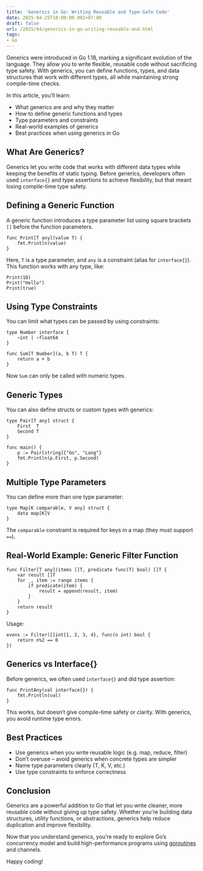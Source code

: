 ```yaml
---
title: 'Generics in Go: Writing Reusable and Type-Safe Code'
date: 2025-04-25T10:00:00.002+07:00
draft: false
url: /2025/04/generics-in-go-writing-reusable-and.html
tags: 
- Go
---
```


Generics were introduced in Go 1.18, marking a significant evolution of the language. They allow you to write flexible, reusable code without sacrificing type safety. With generics, you can define functions, types, and data structures that work with different types, all while maintaining strong compile-time checks.

In this article, you’ll learn:

*   What generics are and why they matter
*   How to define generic functions and types
*   Type parameters and constraints
*   Real-world examples of generics
*   Best practices when using generics in Go

What Are Generics?
------------------

Generics let you write code that works with different data types while keeping the benefits of static typing. Before generics, developers often used `interface{}` and type assertions to achieve flexibility, but that meant losing compile-time type safety.

Defining a Generic Function
---------------------------

A generic function introduces a type parameter list using square brackets `[]` before the function parameters.

```
func Print[T any](value T) {
    fmt.Println(value)
} 
```

Here, `T` is a type parameter, and `any` is a constraint (alias for `interface{}`). This function works with any type, like:

```
Print(10)
Print("Hello")
Print(true) 
```

Using Type Constraints
----------------------

You can limit what types can be passed by using constraints:

```
type Number interface {
    ~int | ~float64
}

func Sum[T Number](a, b T) T {
    return a + b
} 
```

Now `Sum` can only be called with numeric types.

Generic Types
-------------

You can also define structs or custom types with generics:

```
type Pair[T any] struct {
    First  T
    Second T
}

func main() {
    p := Pair[string]{"Go", "Lang"}
    fmt.Println(p.First, p.Second)
} 
```

Multiple Type Parameters
------------------------

You can define more than one type parameter:

```
type Map[K comparable, V any] struct {
    data map[K]V
} 
```

The `comparable` constraint is required for keys in a map (they must support `==`).

Real-World Example: Generic Filter Function
-------------------------------------------

```
func Filter[T any](items []T, predicate func(T) bool) []T {
    var result []T
    for _, item := range items {
        if predicate(item) {
            result = append(result, item)
        }
    }
    return result
} 
```

Usage:

```
evens := Filter([]int{1, 2, 3, 4}, func(n int) bool {
    return n%2 == 0
}) 
```

Generics vs Interface{}
-----------------------

Before generics, we often used `interface{}` and did type assertion:

```
func PrintAny(val interface{}) {
    fmt.Println(val)
} 
```

This works, but doesn’t give compile-time safety or clarity. With generics, you avoid runtime type errors.

Best Practices
--------------

*   Use generics when you write reusable logic (e.g. map, reduce, filter)
*   Don’t overuse – avoid generics when concrete types are simpler
*   Name type parameters clearly (T, K, V, etc.)
*   Use type constraints to enforce correctness

Conclusion
----------

Generics are a powerful addition to Go that let you write cleaner, more reusable code without giving up type safety. Whether you're building data structures, utility functions, or abstractions, generics help reduce duplication and improve flexibility.

Now that you understand generics, you’re ready to explore Go’s concurrency model and build high-performance programs using [goroutines](https://www.buanacoding.com/2025/04/concurrency-in-go-goroutines-and.html) and channels.

Happy coding!